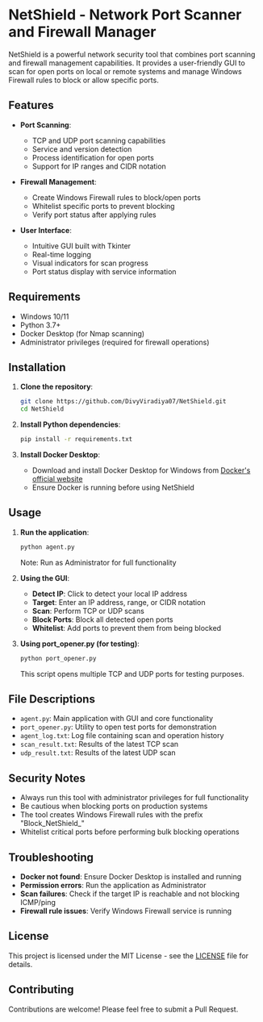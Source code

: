 # NetShield - Network Port Scanner and Firewall Manager

NetShield is a powerful network security tool that combines port scanning and firewall management capabilities. It provides a user-friendly GUI to scan for open ports on local or remote systems and manage Windows Firewall rules to block or allow specific ports.

## Features

- **Port Scanning**:
  - TCP and UDP port scanning capabilities
  - Service and version detection
  - Process identification for open ports
  - Support for IP ranges and CIDR notation

- **Firewall Management**:
  - Create Windows Firewall rules to block/open ports
  - Whitelist specific ports to prevent blocking
  - Verify port status after applying rules

- **User Interface**:
  - Intuitive GUI built with Tkinter
  - Real-time logging
  - Visual indicators for scan progress
  - Port status display with service information

## Requirements

- Windows 10/11
- Python 3.7+
- Docker Desktop (for Nmap scanning)
- Administrator privileges (required for firewall operations)

## Installation

1. **Clone the repository**:
   ```bash
   git clone https://github.com/DivyViradiya07/NetShield.git
   cd NetShield
   ```

2. **Install Python dependencies**:
   ```bash
   pip install -r requirements.txt
   ```

3. **Install Docker Desktop**:
   - Download and install Docker Desktop for Windows from [Docker's official website](https://www.docker.com/products/docker-desktop)
   - Ensure Docker is running before using NetShield

## Usage

1. **Run the application**:
   ```bash
   python agent.py
   ```
   Note: Run as Administrator for full functionality

2. **Using the GUI**:
   - **Detect IP**: Click to detect your local IP address
   - **Target**: Enter an IP address, range, or CIDR notation
   - **Scan**: Perform TCP or UDP scans
   - **Block Ports**: Block all detected open ports
   - **Whitelist**: Add ports to prevent them from being blocked

3. **Using port_opener.py (for testing)**:
   ```bash
   python port_opener.py
   ```
   This script opens multiple TCP and UDP ports for testing purposes.

## File Descriptions

- `agent.py`: Main application with GUI and core functionality
- `port_opener.py`: Utility to open test ports for demonstration
- `agent_log.txt`: Log file containing scan and operation history
- `scan_result.txt`: Results of the latest TCP scan
- `udp_result.txt`: Results of the latest UDP scan

## Security Notes

- Always run this tool with administrator privileges for full functionality
- Be cautious when blocking ports on production systems
- The tool creates Windows Firewall rules with the prefix "Block_NetShield_"
- Whitelist critical ports before performing bulk blocking operations

## Troubleshooting

- **Docker not found**: Ensure Docker Desktop is installed and running
- **Permission errors**: Run the application as Administrator
- **Scan failures**: Check if the target IP is reachable and not blocking ICMP/ping
- **Firewall rule issues**: Verify Windows Firewall service is running

## License

This project is licensed under the MIT License - see the [LICENSE](LICENSE) file for details.

## Contributing

Contributions are welcome! Please feel free to submit a Pull Request.
